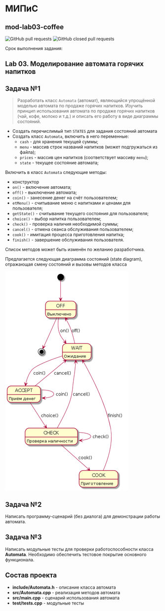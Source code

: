 # МИПиС
## mod-lab03-coffee

![GitHub pull requests](https://img.shields.io/github/issues-pr/UNN-IASR/mod-lab03-coffee)
![GitHub closed pull requests](https://img.shields.io/github/issues-pr-closed/UNN-IASR/mod-lab03-coffee)

Срок выполнения задания:

<!-- **до 26.03.23** ![Relative date](https://img.shields.io/date/1679864400) -->

## Lab 03. Моделирование автомата горячих напитков

## Задача №1

> Разработать класс `Automata` (автомат), являющийся упрощённой моделью автомата по продаже горячих напитков.
Изучить принцип использования автомата по продаже горячих напитков (чай, кофе, молоко и т.д.) и описать его работу в виде диаграммы состояний.

- Создать перечислимый тип `STATES` для задания состояний автомата
- Создать класс `Automata`, включить в него переменные:
  - `cash` - для хранения текущей суммы; 
  - `menu` - массив строк названий напитков (может подгружаться из файла); 
  - `prices` - массив цен напитков (соответствует массиву `menu`); 
  - `state` - текущее состояние автомата;

Включить в класс `Automata` следующие методы:

- конструктор
- `on()` - включение автомата;
- `off()` - выключение автомата;
- `coin()` - занесение денег на счёт пользователем;
- `etMenu()` - считывание меню с напитками и ценами для пользователя;
- `getState()` - считывание текущего состояния для пользователя;
- `choice()` - выбор напитка пользователем;
- `check()` - проверка наличия необходимой суммы;
- `cancel()` - отмена сеанса обслуживания пользователем;
- `cook()` - имитация процесса приготовления напитка;
- `finish()` - завершение обслуживания пользователя.

Список методов может быть изменён по желанию разработчика.

Предлагается следующая диаграмма состояний (state diagram), отражающая смену состояний и вызовы методов класса

<img src="img/automata.png">

## Задача №2

Написать программу-сценарий (без диалога) для демонстрации работы автомата.


## Задача №3

Написать модульные тесты для проверки работоспособности класса **Automata**. Необходимо обеспечить тестовое покрытие основного функционала.

## Состав проекта

- **include/Automata.h** - описание класса автомата
- **src/Automata.cpp** - реализация методов автомата
- **src/main.cpp** - сценарий использования автомата
- **test/tests.cpp** - модульные тесты
